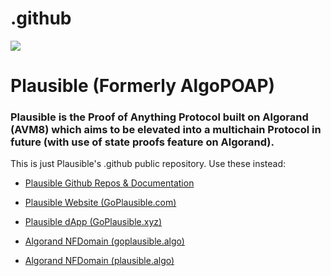 # .github
![](https://avatars.githubusercontent.com/u/106061767?s=96&v=4)
# Plausible (Formerly AlgoPOAP)
### **Plausible** is the Proof of Anything Protocol built on Algorand (AVM8) which aims to be elevated into a multichain Protocol in future (with use of state proofs feature on Algorand).
This is just Plausible's .github public repository. Use these instead:

- [Plausible Github Repos & Documentation](https://github.com/GoPlausible)

- [Plausible Website (GoPlausible.com)](https://goplausible.com)

- [Plausible dApp (GoPlausible.xyz)](https://goplausible.xyz)
 
- [Algorand NFDomain (goplausible.algo)](https://goplausible.algo.xyz)

- [Algorand NFDomain (plausible.algo)](https://plausible.algo.xyz)



